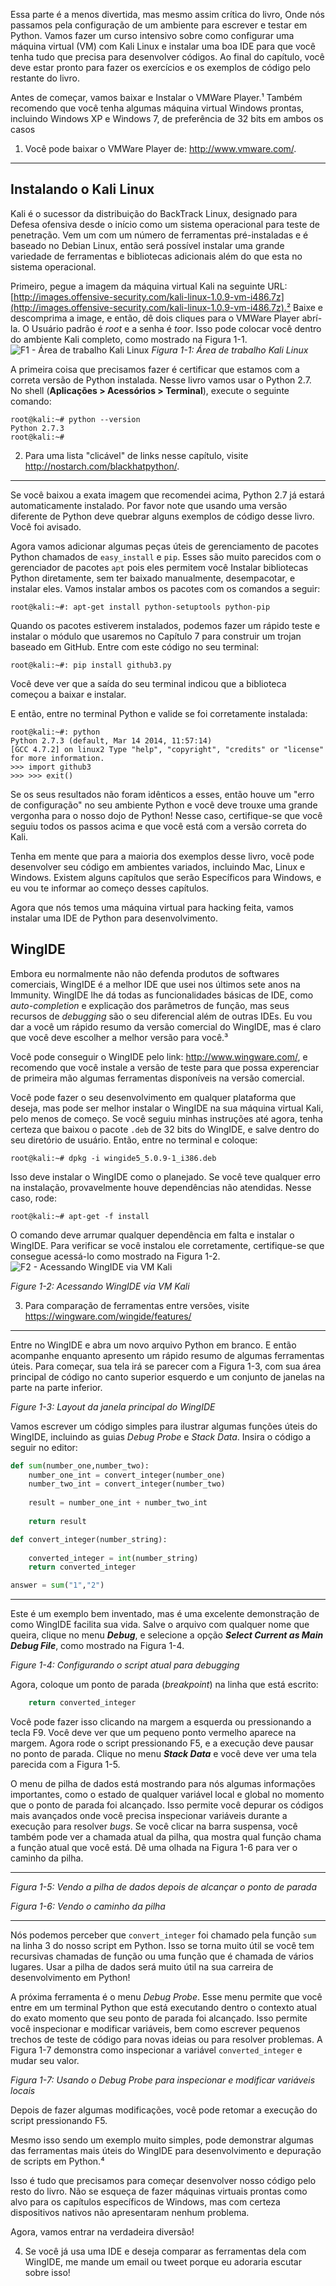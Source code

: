 Essa parte é a menos divertida, mas mesmo assim crítica do livro, Onde nós passamos pela configuração de um ambiente para escrever e testar em Python. Vamos fazer um curso intensivo sobre como configurar uma máquina virtual (VM) com Kali Linux e instalar uma boa IDE para que você tenha tudo que precisa para desenvolver códigos. Ao final do capítulo, você deve estar pronto para fazer os exercícios e os exemplos de código pelo restante do livro.

   Antes de começar, vamos baixar e Instalar o VMWare Player.¹ Também recomendo que você tenha algumas máquina virtual Windows prontas, incluindo Windows XP e Windows 7, de preferência de 32 bits em ambos os casos

1. Você pode baixar o VMWare Player de: http://www.vmware.com/.

___
## Instalando o Kali Linux

   Kali é o sucessor da distribuição do BackTrack Linux, designado para Defesa ofensiva desde o início como um sistema operacional para teste de penetração. Vem um com um número de ferramentas pré-instaladas e é baseado no Debian Linux, então será possível instalar uma grande variedade de ferramentas e bibliotecas adicionais além do que esta no sistema operacional.
   
   Primeiro, pegue a imagem da máquina virtual Kali na seguinte URL: [http://images.offensive-security.com/kali-linux-1.0.9-vm-i486.7z](http://images.offensive-security.com/kali-linux-1.0.9-vm-i486.7z).² Baixe e descomprima a image, e então, dê dois cliques para o VMWare Player abrí-la. O Usuário padrão é *root* e a senha é *toor*. Isso pode colocar você dentro do ambiente Kali completo, como mostrado na Figura 1-1.
   ![F1 - Área de trabalho Kali Linux](https://github.com/Dragonit3/Black-Hat-Python-ptbr/assets/160602980/5202a5e3-f32b-4df1-979d-f855c2478692)
 *Figura 1-1: Área de trabalho Kali Linux*

   A primeira coisa que precisamos fazer é certificar que estamos com a correta versão de Python instalada. Nesse livro vamos usar o Python 2.7. No shell (**Aplicações > Acessórios > Terminal**), execute o seguinte comando:
   
```
root@kali:~# python --version 
Python 2.7.3 
root@kali:~#
```

2. Para uma lista "clicável" de links nesse capítulo, visite http://nostarch.com/blackhatpython/.

___

   Se você baixou a exata imagem que recomendei acima, Python 2.7 já estará automaticamente instalado. Por favor note que usando uma versão diferente de Python deve quebrar alguns exemplos de código desse livro. Você foi avisado.

   Agora vamos adicionar algumas peças úteis de gerenciamento de pacotes Python chamados de `easy_install` e `pip`. Esses são muito parecidos com o gerenciador de pacotes `apt` pois eles permitem você Instalar bibliotecas Python diretamente, sem ter baixado manualmente, desempacotar, e instalar eles. Vamos instalar ambos os pacotes com os comandos a seguir:
```
root@kali:~#: apt-get install python-setuptools python-pip
```

   Quando os pacotes estiverem instalados, podemos fazer um rápido teste e instalar o módulo que usaremos no Capítulo 7 para construir um trojan baseado em GitHub. Entre com este código no seu terminal:
   
```
root@kali:~#: pip install github3.py
```

   Você deve ver que a saída do seu terminal indicou que a biblioteca começou a baixar e instalar.
   
   E então, entre no terminal Python e valide se foi corretamente instalada:
   
```
root@kali:~#: python 
Python 2.7.3 (default, Mar 14 2014, 11:57:14) 
[GCC 4.7.2] on linux2 Type "help", "copyright", "credits" or "license" for more information. 
>>> import github3 
>>> >>> exit()
```

   Se os seus resultados não foram idênticos a esses, então houve um "erro de configuração" no seu ambiente Python e você deve trouxe uma grande vergonha para o nosso dojo de Python! Nesse caso, certifique-se que você seguiu todos os passos acima e que você está com a versão correta do Kali.

   Tenha em mente que para a maioria dos exemplos desse livro, você pode desenvolver seu código em ambientes variados, incluindo Mac, Linux e Windows. Existem alguns capítulos que serão Específicos para Windows, e eu vou te informar ao começo desses capítulos.

   Agora que nós temos uma máquina virtual para hacking feita, vamos instalar uma IDE de Python para desenvolvimento.

## WingIDE
   Embora eu normalmente não não defenda produtos de softwares comerciais, WingIDE é a melhor IDE que usei nos últimos sete anos na Immunity. WingIDE lhe dá todas as funcionalidades básicas de IDE, como *auto-completion* e explicação dos parâmetros de função, mas seus recursos de *debugging* são o seu diferencial além de outras IDEs. Eu vou dar a você um rápido resumo da versão comercial do WingIDE, mas é claro que você deve escolher a melhor versão para você.³

   Você pode conseguir o WingIDE pelo link: http://www.wingware.com/, e recomendo que você instale a versão de teste para que possa experenciar de primeira mão algumas ferramentas disponíveis na versão comercial.

   Você pode fazer o seu desenvolvimento em qualquer plataforma que deseja, mas pode ser melhor instalar o WingIDE na sua máquina virtual Kali, pelo menos de começo. Se você seguiu minhas instruções até agora, tenha certeza que baixou o pacote `.deb` de 32 bits do WingIDE, e salve dentro do seu diretório de usuário.
   Então, entre no terminal e coloque:

```
root@kali:~# dpkg -i wingide5_5.0.9-1_i386.deb
```

   Isso deve instalar o WingIDE como o planejado. Se você teve qualquer erro na instalação, provavelmente houve dependências não atendidas. Nesse caso, rode:

```
root@kali:~# apt-get -f install
```

   O comando deve arrumar qualquer dependência em falta e instalar o WingIDE. Para verificar se você instalou ele corretamente, certifique-se que consegue acessá-lo como mostrado na Figura 1-2.
   ![F2 - Acessando WingIDE via VM Kali](https://github.com/Dragonit3/Black-Hat-Python-ptbr/assets/160602980/629f9a91-9eb1-4677-8437-487c3113cad6)

   *Figure 1-2: Acessando WingIDE via VM Kali*

3. Para comparação de ferramentas entre versões, visite https://wingware.com/wingide/features/

___

   Entre no WingIDE e abra um novo arquivo Python em branco. E então acompanhe enquanto apresento um rápido resumo de algumas ferramentas úteis. Para começar, sua tela irá se parecer com a Figura 1-3, com sua área principal de código no canto superior esquerdo e um conjunto de janelas na parte na parte inferior.
   
   *Figure 1-3: Layout da janela principal do WingIDE*

   Vamos escrever um código simples para ilustrar algumas funções úteis do WingIDE, incluindo as guias *Debug Probe* e *Stack Data*. Insira o código a seguir no editor:

```python
def sum(number_one,number_two):
	number_one_int = convert_integer(number_one) 
	number_two_int = convert_integer(number_two) 
	
	result = number_one_int + number_two_int 
	
	return result 

def convert_integer(number_string): 
	
	converted_integer = int(number_string) 
	return converted_integer 

answer = sum("1","2")
```

___

   Este é um exemplo bem inventado, mas é uma excelente demonstração de como WingIDE facilita sua vida. Salve o arquivo com qualquer nome que queira, clique no menu ***Debug***, e selecione a opção ***Select Current as Main Debug File***, como mostrado na Figura 1-4.
   
   *Figure 1-4: Configurando o script atual para debugging*

   Agora, coloque um ponto de parada (*breakpoint*) na linha que está escrito:

```python
	return converted_integer
```

   Você pode fazer isso clicando na margem a esquerda ou pressionando a tecla F9. Você deve ver que um pequeno ponto vermelho aparece na margem. Agora rode o script pressionando F5, e a execução deve pausar no ponto de parada. Clique no menu ***Stack Data*** e você deve ver uma tela parecida com a Figura 1-5.

   O menu de pilha de dados está mostrando para nós algumas informações importantes, como o estado de qualquer variável local e global no momento que o ponto de parada foi alcançado. Isso permite você depurar os códigos mais avançados onde você precisa inspecionar variáveis durante a execução para resolver *bugs*. Se você clicar na barra suspensa, você também pode ver a chamada atual da pilha, qua mostra qual função chama a função atual que você está. Dê uma olhada na Figura 1-6 para ver o caminho da pilha.

___

   
   *Figura 1-5: Vendo a pilha de dados depois de alcançar o ponto de parada*
   
   *Figura 1-6: Vendo o caminho da pilha*

___

   Nós podemos perceber que `convert_integer` foi chamado pela função `sum` na linha 3 do nosso script em Python. Isso se torna muito útil se você tem recursivas chamadas de função ou uma função que é chamada de vários lugares. Usar a pilha de dados será muito útil na sua carreira de desenvolvimento em Python!

   A próxima ferramenta é o menu *Debug Probe*. Esse menu permite que você entre em um terminal Python que está executando dentro o contexto atual do exato momento que seu ponto de parada foi alcançado. Isso permite você inspecionar e modificar variáveis, bem como escrever pequenos trechos de teste de código para novas ideias ou para resolver problemas. A Figura 1-7 demonstra como inspecionar a variável `converted_integer` e mudar seu valor.
   
   *Figura 1-7: Usando o Debug Probe para inspecionar e modificar variáveis locais*

   Depois de fazer algumas modificações, você pode retomar a execução do script pressionando F5.

   Mesmo isso sendo um exemplo muito simples, pode demonstrar algumas das ferramentas mais úteis do WingIDE para desenvolvimento e depuração de scripts em Python.⁴

   Isso é tudo que precisamos para começar desenvolver nosso código pelo resto do livro. Não se esqueça de fazer máquinas virtuais prontas como alvo para os capítulos específicos de Windows, mas com certeza dispositivos nativos não apresentaram nenhum problema.

   Agora, vamos entrar na verdadeira diversão!

4. Se você já usa uma IDE e deseja comparar as ferramentas dela com WingIDE, me mande um email ou tweet porque eu adoraria escutar sobre isso!

